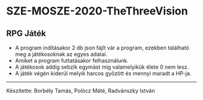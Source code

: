 # SZE-MOSZE-2020-TheThreeVision

## RPG Játék

* A program indításakor 2 db json fájlt vár a program, ezekben található meg a játékosoknak az egyes adatai.
* Amiket a program futtatásakor felhasználunk. 
* A játékosok addig sebzik egymást míg valamelyikük élete 0 nem lesz. 
* A játék végén kiderül melyik harcos győzött és mennyi maradt a HP-ja.


--------------------------------
Készítette: Borbély Tamás, Polócz Máté, Radvánszky István
